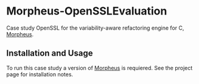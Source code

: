 Morpheus-OpenSSLEvaluation
===========================

Case study OpenSSL for the variability-aware refactoring engine for C, [Morpheus](https://github.com/joliebig/Morpheus).


Installation and Usage
----------------------

To run this case study a version of [Morpheus](https://github.com/joliebig/Morpheus) is requiered. See the project page for installation notes.
